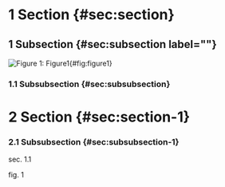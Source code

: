 # 1 Section {#sec:section}

## 1 Subsection {#sec:subsection label=""}

![Figure 1: Figure1](./image.png){#fig:figure1}

### 1.1 Subsubsection {#sec:subsubsection}

# 2 Section {#sec:section-1}

### 2.1 Subsubsection {#sec:subsubsection-1}

sec. 1.1

fig. 1
